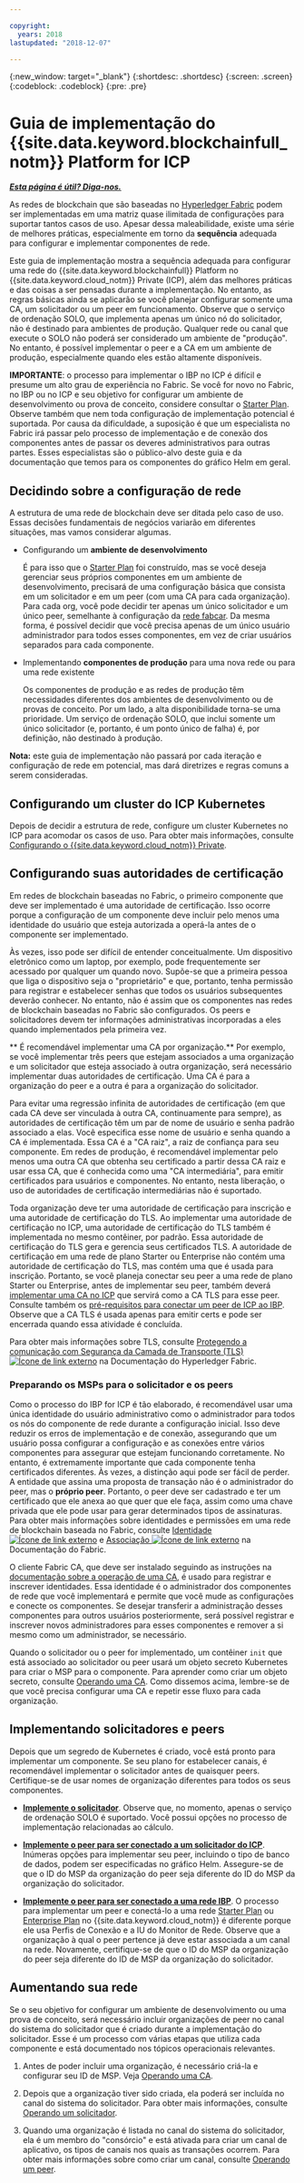 ```yaml
---

copyright:
  years: 2018
lastupdated: "2018-12-07"

---
```


{:new_window: target="_blank"}
{:shortdesc: .shortdesc}
{:screen: .screen}
{:codeblock: .codeblock}
{:pre: .pre}

# Guia de implementação do {{site.data.keyword.blockchainfull_notm}} Platform for ICP

***[Esta página é útil? Diga-nos.](https://www.surveygizmo.com/s3/4501493/IBM-Blockchain-Documentation)***

As redes de blockchain que são baseadas no [Hyperledger Fabric](https://hyperledger-fabric.readthedocs.io/en/release-1.2/) podem ser implementadas em uma matriz quase ilimitada de configurações para suportar tantos casos de uso. Apesar dessa maleabilidade, existe uma série de melhores práticas, especialmente em torno da **sequência** adequada para configurar e implementar componentes de rede.

Este guia de implementação mostra a sequência adequada para configurar uma rede do {{site.data.keyword.blockchainfull}} Platform no {{site.data.keyword.cloud_notm}} Private (ICP), além das melhores práticas e das coisas a ser pensadas durante a implementação. No entanto, as regras básicas ainda se aplicarão se você planejar configurar somente uma CA, um solicitador ou um peer em funcionamento. Observe que o serviço de ordenação SOLO, que implementa apenas um único nó do solicitador, não é destinado para ambientes de produção. Qualquer rede ou canal que execute o SOLO não poderá ser considerado um ambiente de "produção". No entanto, é possível implementar o peer e a CA em um ambiente de produção, especialmente quando eles estão altamente disponíveis.

**IMPORTANTE**: o processo para implementar o IBP no ICP é difícil e presume um alto grau de experiência no Fabric. Se você for novo no Fabric, no IBP ou no ICP e seu objetivo for configurar um ambiente de desenvolvimento ou prova de conceito, considere consultar o [Starter Plan](starter_plan.html). Observe também que nem toda configuração de implementação potencial é suportada. Por causa da dificuldade, a suposição é que um especialista no Fabric irá passar pelo processo de implementação e de conexão dos componentes antes de passar os deveres administrativos para outras partes. Esses especialistas são o público-alvo deste guia e da documentação que temos para os componentes do gráfico Helm em geral.

## Decidindo sobre a configuração de rede

A estrutura de uma rede de blockchain deve ser ditada pelo caso de uso. Essas decisões fundamentais de negócios variarão em diferentes situações, mas vamos considerar algumas.

* Configurando um **ambiente de desenvolvimento**

  É para isso que o [Starter Plan](starter_plan.html) foi construído, mas se você deseja gerenciar seus próprios componentes em um ambiente de desenvolvimento, precisará de uma configuração básica que consista em um solicitador e em um peer (com uma CA para cada organização). Para cada org, você pode decidir ter apenas um único solicitador e um único peer, semelhante à configuração da [rede fabcar](https://hyperledger-fabric.readthedocs.io/en/release-1.2/understand_fabcar_network.html). Da mesma forma, é possível decidir que você precisa apenas de um único usuário administrador para todos esses componentes, em vez de criar usuários separados para cada componente.

* Implementando **componentes de produção** para uma nova rede ou para uma rede existente

  Os componentes de produção e as redes de produção têm necessidades diferentes dos ambientes de desenvolvimento ou de provas de conceito. Por um lado, a alta disponibilidade torna-se uma prioridade. Um serviço de ordenação SOLO, que inclui somente um único solicitador (e, portanto, é um ponto único de falha) é, por definição, não destinado à produção.

**Nota:** este guia de implementação não passará por cada iteração e configuração de rede em potencial, mas dará diretrizes e regras comuns a serem consideradas.

## Configurando um cluster do ICP Kubernetes

Depois de decidir a estrutura de rede, configure um cluster Kubernetes no ICP para acomodar os casos de uso. Para obter mais informações, consulte [Configurando o {{site.data.keyword.cloud_notm}} Private](ICP_setup.html).

## Configurando suas autoridades de certificação

Em redes de blockchain baseadas no Fabric, o primeiro componente que deve ser implementado é uma autoridade de certificação. Isso ocorre porque a configuração de um componente deve incluir pelo menos uma identidade do usuário que esteja autorizada a operá-la antes de o componente ser implementado.

Às vezes, isso pode ser difícil de entender conceitualmente. Um dispositivo eletrônico como um laptop, por exemplo, pode frequentemente ser acessado por qualquer um quando novo. Supõe-se que a primeira pessoa que liga o dispositivo seja o "proprietário" e que, portanto, tenha permissão para registrar e estabelecer senhas que todos os usuários subsequentes deverão conhecer. No entanto, não é assim que os componentes nas redes de blockchain baseadas no Fabric são configurados.
Os peers e solicitadores devem ter informações administrativas incorporadas a eles quando implementados pela primeira vez.

** É recomendável implementar uma CA por organização.** Por exemplo, se você implementar três peers que estejam associados a uma organização e um solicitador que esteja associado à outra organização, será necessário implementar duas autoridades de certificação. Uma CA é para a organização do peer e a outra é para a organização do solicitador.

Para evitar uma regressão infinita de autoridades de certificação (em que cada CA deve ser vinculada à outra CA, continuamente para sempre), as autoridades de certificação têm um par de nome de usuário e senha padrão associado a elas. Você especifica esse nome de usuário e senha quando a CA é implementada. Essa CA é a "CA raiz", a raiz de confiança para seu componente. Em redes de produção, é recomendável implementar pelo menos uma outra CA que obtenha seu certificado a partir dessa CA raiz e usar essa CA, que é conhecida como uma "CA intermediária", para emitir certificados para usuários e componentes. No entanto, nesta liberação, o uso de autoridades de certificação intermediárias não é suportado.

Toda organização deve ter uma autoridade de certificação  para inscrição e uma autoridade de certificação do TLS. Ao implementar uma autoridade de certificação no ICP, uma autoridade de certificação do TLS também é implementada no mesmo contêiner, por padrão. Essa autoridade de certificação do TLS gera e gerencia seus certificados TLS. A autoridade de certificação em uma rede de plano Starter ou Enterprise não contém uma autoridade de certificação do TLS, mas contém uma que é usada para inscrição. Portanto, se você planeja conectar seu peer a uma rede de plano Starter ou Enterprise, antes de implementar seu peer, também deverá [implementar uma CA no ICP](howto/CA_deploy_icp.html) que servirá como a CA TLS para esse peer. Consulte também os [pré-requisitos para conectar um peer de ICP ao IBP](howto/peer_deploy_ibp#prerequisites-peer-ibp). Observe que a CA TLS é usada apenas para emitir certs e pode ser encerrada quando essa atividade é concluída.

Para obter mais informações sobre TLS, consulte [ Protegendo a comunicação com Segurança da Camada de Transporte (TLS) ![Ícone de link externo](images/external_link.svg "Ícone de link externo")](https://hyperledger-fabric.readthedocs.io/en/release-1.3/enable_tls.html "Protegendo a comunicação com Segurança da Camada de Transporte (TLS)") na Documentação do Hyperledger Fabric.

### Preparando os MSPs para o solicitador e os peers

Como o processo do IBP for ICP é tão elaborado, é recomendável usar uma única identidade do usuário administrativo como o administrador para todos os nós do componente de rede durante a configuração inicial. Isso deve reduzir os erros de implementação e de conexão, assegurando que um usuário possa configurar a configuração e as conexões entre vários componentes para assegurar que estejam funcionando corretamente. No entanto, é extremamente importante que cada componente tenha certificados diferentes. Às vezes, a distinção aqui pode ser fácil de perder. A entidade que assina uma proposta de transação não é o administrador do peer, mas o **próprio peer**. Portanto, o peer deve ser cadastrado e ter um certificado que ele anexa ao que quer que ele faça, assim como uma chave privada que ele pode usar para gerar determinados tipos de assinaturas. Para obter mais informações sobre identidades e permissões em uma rede de blockchain baseada no Fabric, consulte [Identidade ![Ícone de link externo](images/external_link.svg "Ícone de link externo")](https://hyperledger-fabric.readthedocs.io/en/release-1.3/identity/identity.html "Identidade") e [Associação ![](images/external_link.svg  "Ícone de link externo")](https://hyperledger-fabric.readthedocs.io/en/release-1.3/membership/membership.html "Associação") na Documentação do Fabric.

O cliente Fabric CA, que deve ser instalado seguindo as instruções na [documentação sobre a operação de uma CA](howto/CA_operate.html#fabric-ca-client), é usado para registrar e inscrever identidades. Essa identidade é o administrador dos componentes de rede que você implementará e permite que você mude as configurações e conecte os componentes. Se desejar transferir a administração desses componentes para outros usuários posteriormente, será possível registrar e inscrever novos administradores para esses componentes e remover a si mesmo como um administrador, se necessário.

Quando o solicitador ou o peer for implementado, um contêiner `init` que está associado ao solicitador ou peer usará um objeto secreto Kubernetes para criar o MSP para o componente. Para aprender como criar um objeto secreto, consulte [Operando uma CA](howto/CA_operate.html). Como dissemos acima, lembre-se de que você precisa configurar uma CA e repetir esse fluxo para cada organização.

## Implementando solicitadores e peers

Depois que um segredo de Kubernetes é criado, você está pronto para implementar um componente. Se seu plano for estabelecer canais, é recomendável implementar o solicitador antes de quaisquer peers. Certifique-se de usar nomes de organização diferentes para todos os seus componentes.

- **[Implemente o solicitador](howto/orderer_deploy_icp.html)**. Observe que, no momento, apenas o serviço de ordenação SOLO é suportado. Você possui opções no processo de implementação relacionadas ao cálculo.

- **[Implemente o peer para ser conectado a um solicitador do ICP](howto/peer_deploy_icp.html)**. Inúmeras opções para implementar seu peer, incluindo o tipo de banco de dados, podem ser especificadas no gráfico Helm. Assegure-se de que o ID do MSP da organização do peer seja diferente do ID do MSP da organização do solicitador.

- **[Implemente o peer para ser conectado a uma rede IBP](howto/peer_deploy_ibp.html)**. O processo para implementar um peer e conectá-lo a uma rede [Starter Plan](starter_plan.html) ou [Enterprise Plan](enterprise_plan.html) no {{site.data.keyword.cloud_notm}} é diferente porque ele usa Perfis de Conexão e a IU do Monitor de Rede. Observe que a organização à qual o peer pertence já deve estar associada a um canal na rede. Novamente, certifique-se de que o ID do MSP da organização do peer seja diferente do ID de MSP da organização do solicitador.

## Aumentando sua rede

Se o seu objetivo for configurar um ambiente de desenvolvimento ou uma prova de conceito, será necessário incluir organizações de peer no canal do sistema do solicitador que é criado durante a implementação do solicitador. Esse é um processo com várias etapas que utiliza cada componente e está documentado nos tópicos operacionais relevantes.

1. Antes de poder incluir uma organização, é necessário criá-la e configurar seu ID de MSP. Veja [Operando uma CA](howto/CA_operate.html#deploy-orderer-peer).

2. Depois que a organização tiver sido criada, ela poderá ser incluída no canal do sistema do solicitador. Para obter mais informações, consulte [Operando um solicitador](howto/orderer_operate.html#add-organizations-to-consortium).

3. Quando uma organização é listada no canal do sistema do solicitador, ela é um membro do "consórcio" e está ativada para criar um canal de aplicativo, os tipos de canais nos quais as transações ocorrem. Para obter mais informações sobre como criar um canal, consulte [Operando um peer](howto/peer_operate_icp.html#peer-icp-channeltx).
